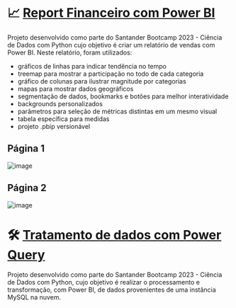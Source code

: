 # 📈 [Report Financeiro com Power BI](Report)

Projeto desenvolvido como parte do Santander Bootcamp 2023 - Ciência de Dados com Python cujo objetivo é criar um relatório de vendas com Power BI. Neste relatório, foram utilizados:
* gráficos de linhas para indicar tendência no tempo
* treemap para mostrar a participação no todo de cada categoria
* gráfico de colunas para ilustrar magnitude por categorias
* mapas para mostrar dados geográficos
* segmentação de dados, bookmarks e botões para melhor interatividade
* backgrounds personalizados
* parâmetros para seleção de métricas distintas em um mesmo visual
* tabela específica para medidas 
* projeto .pbip versionável

## Página 1


![image](https://github.com/user-attachments/assets/93ad1842-e6b1-4ab6-a93f-20db275d4801)


## Página 2

![image](https://github.com/user-attachments/assets/e96643c1-df45-4a3f-93ba-6471b8e82b4c)



# 🛠️ [Tratamento de dados com Power Query](Tratamento-de-dados)

Projeto desenvolvido como parte do Santander Bootcamp 2023 - Ciência de Dados com Python, cujo objetivo é realizar o processamento e transformação, com Power BI, de dados provenientes de uma instância MySQL na nuvem.







